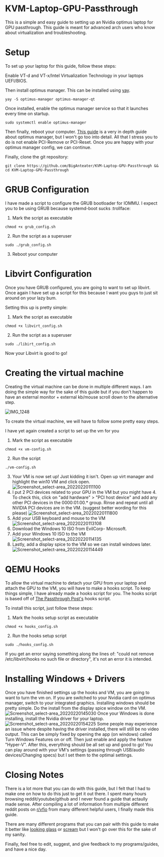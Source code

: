 # KVM-Laptop-GPU-Passthrough
This is a simple and easy guide to setting up an Nvidia optimus laptop for GPU passthrough.
This guide is meant for advanced arch users who know about virtualization and troubleshooting.

# Setup

To set up your laptop for this guide, follow these steps:

Enable VT-d and VT-x/Intel Virtualization Technology in your laptops UEFI/BIOS.

Then install optimus manager. This can be installed using [yay](https://aur.archlinux.org/packages/yay).
```
yay -S optimus-manager optimus-manager-qt
```
Once installed, enable the optimus manager service so that it launches every time on startup.
```
sudo systemctl enable optimus-manager
```
Then finally, reboot your computer. [This guide](https://youtu.be/RZdWVntmvI8) is a very in depth guide about optimus manager, but I won't go too into detail. All that I stress you to do is not enable PCI-Remove or PCI-Reset. Once you are happy with your optimus manager config, we can continue.

Finally, clone the git repository:
```
git clone https://github.com/BigAnteater/KVM-Laptop-GPU-Passthrough && cd KVM-Laptop-GPU-Passthrough
```

# GRUB Configuration

I have made a script to configure the GRUB bootloader for IOMMU. I expect you to be using GRUB because systemd-boot sucks :trollface:

1) Mark the script as executable
```
chmod +x grub_config.sh
```
2) Run the script as a superuser
```
sudo ./grub_config.sh
```
3) Reboot your computer

# Libvirt Configuration

Once you have GRUB configured, you are going to want to set up libvirt. Once again I have set up a script for this because I want you guys to just sit around on your lazy bum.

Setting this up is pretty simple:

1) Mark the script as executable
```
chmod +x libvirt_config.sh
```
2) Run the script as a superuser
```
sudo ./libirt_config.sh
```
Now your Libvirt is good to go!

# Creating the virtual machine

Creating the virtual machine can be done in multiple different ways. I am doing the simple way for the sake of this guide but if you don't happen to have an external monitor + external kb/mouse scroll down to the alternative step.

![IMG_1248](https://user-images.githubusercontent.com/77298458/154849141-f45ef912-4864-442f-bf69-4d87b1a88ddc.jpg)

To create the virtual machine, we will have to follow some pretty easy steps.

I have yet again created a script to set up the vm for you

1) Mark the script as executable
```
chmod +x vm-config.sh
```
2) Run the script
```
./vm-config.sh
```
3) Your VM is now set up! Just kidding it isn't. Open up virt manager and highlight the win10 VM and click open.
![Screenshot_select-area_20220220111100](https://user-images.githubusercontent.com/77298458/154859937-ad44edf7-42c8-4f4e-a96e-8396b7d163a1.png)
4) I put 2 PCI devices related to your GPU in the VM but you might have 4. To check this, click on "add hardware" > "PCI host device" and add any other PCI devices in the 0000:01:00.* group. Rinse and repeat until all NVIDIA PCI devices are in the VM. (suggest better wording for this please)
![Screenshot_select-area_20220220111800](https://user-images.githubusercontent.com/77298458/154860600-dfedf365-79ec-46ea-bcf9-127dfd0ca7e1.png)
5) Add your USB keyboard and mouse to the VM
![Screenshot_select-area_20220220113108](https://user-images.githubusercontent.com/77298458/154860878-78b195ce-e066-45c0-a0bc-dcfc9fbb12f0.png)
6) Download the Windows 10 ISO from EvilCorp- Microsoft.
7) Add your Windows 10 ISO to the VM
![Screenshot_select-area_20220220114135](https://user-images.githubusercontent.com/77298458/154861086-78293087-01cc-4c7a-9e82-f8410222568b.png)
8) Lastly, add a display spice to the VM so we can install windows later.
![Screenshot_select-area_20220220114449](https://user-images.githubusercontent.com/77298458/154861218-d20235f4-a1b6-4cf9-9b99-7bf8c2636338.png)

# QEMU Hooks

To allow the virtual machine to detach your GPU from your laptop and attach the GPU to the VM, you will have to make a hooks script. To keep things simple, I have already made a hooks script for you. The hooks script is based off of [The Passthrough Post's](https://passthroughpo.st/simple-per-vm-libvirt-hooks-with-the-vfio-tools-hook-helper/) hooks script.

To install this script, just follow these steps:

1) Mark the hooks setup script as executable
```
chmod +x hooks_config.sh
```
2) Run the hooks setup script
```
sudo ./hooks_config.sh
```
If you get an error saying something along the lines of: "could not remove /etc/libvirt/hooks no such file or directory", it's not an error it is intended.

# Installing Windows + Drivers

Once you have finished settings up the hooks and VM, you are going to want to turn the vm on. If you are switched to your Nvidia card on optimus manager, switch to your integrated graphics. Installing windows should be pretty simple. Do the install from the display spice window on the VM.
![Screenshot_select-area_20220220145030](https://user-images.githubusercontent.com/77298458/154869073-8d13f4a1-a400-42a4-88a7-49b1c43d1fce.png)
Once your Windows is done installing, install the Nvidia driver for your laptop.
![Screenshot_select-area_20220220154225](https://user-images.githubusercontent.com/77298458/154869630-4000737f-3b2a-4e57-af5a-b069b8f5722b.png)
Some people may experience an issue where despite having the driver installed, there will still be no video output. This can be simply fixed by opening the app (on windows) called Turn Windows Features on or off. Then just enable and apply the feature "Hyper-V". After this, everything should be all set up and good to go! You can play around with your VM's settings (passing through USB/audio devices/Changing specs) but I set them to the optimal settings.

# Closing Notes

There is a lot more that you can do with this guide, but I felt that I had to make one on how to do this just to get it out there. I spent many hours browsing reddit/youtube/github and I never found a guide that actaully made sense. After compiling a lot of information from multiple different reddit posts on [r/vfio](https://reddit.com/r/vfio) from many different helpful users, I finally made this guide.

There are many different programs that you can pair with this guide to make it better like [looking glass](https://looking-glass.io) or [scream](https://github.com/duncanthrax/scream) but I won't go over this for the sake of my sanity.

Finally, feel free to edit, suggest, and give feedback to my programs/guides, and have a nice day.
